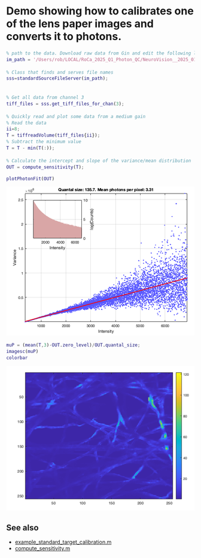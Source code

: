 # Demo showing how to calibrates one of the lens paper images and converts it to photons.

```matlab
% path to the data. Download raw data from Gin and edit the following line
im_path = '/Users/rob/LOCAL/RoCa_2025_Q1_Photon_QC/NeuroVision__2025_01_22';

% Class that finds and serves file names
sss=standardSourceFileServer(im_path);


% Get all data from channel 3
tiff_files = sss.get_tiff_files_for_chan(3);

% Quickly read and plot some data from a medium gain
% Read the data
ii=8;
T = tiffreadVolume(tiff_files{ii});
% Subtract the minimum value
T = T - min(T(:));

% Calculate the intercept and slope of the variance/mean distribution
OUT = compute_sensitivity(T);

```



```matlab
plotPhotonFit(OUT)
```
![](images/example_fit.png)

```matlab
muP = (mean(T,3)-OUT.zero_level)/OUT.quantal_size;
imagesc(muP)
colorbar
```
![](images/example_converted_lens_paper_image.png)


## See also
* [example_standard_target_calibration.m](example_standard_target_calibration.m)
* [compute_sensitivity.m](compute_sensitivity.m)
